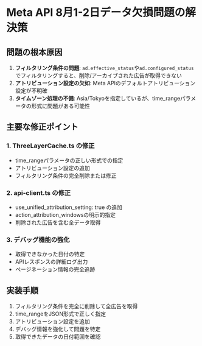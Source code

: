 # Meta API 8月1-2日データ欠損問題の解決策

## 問題の根本原因
1. **フィルタリング条件の問題**: `ad.effective_status`や`ad.configured_status`でフィルタリングすると、削除/アーカイブされた広告が取得できない
2. **アトリビューション設定の欠如**: Meta APIのデフォルトアトリビューション設定が不明確
3. **タイムゾーン処理の不備**: Asia/Tokyoを指定しているが、time_rangeパラメータの形式に問題がある可能性

## 主要な修正ポイント

### 1. ThreeLayerCache.ts の修正
- time_rangeパラメータの正しい形式での指定
- アトリビューション設定の追加
- フィルタリング条件の完全削除または修正

### 2. api-client.ts の修正  
- use_unified_attribution_setting: true の追加
- action_attribution_windowsの明示的指定
- 削除された広告を含む全データ取得

### 3. デバッグ機能の強化
- 取得できなかった日付の特定
- APIレスポンスの詳細ログ出力
- ページネーション情報の完全追跡

## 実装手順
1. フィルタリング条件を完全に削除して全広告を取得
2. time_rangeをJSON形式で正しく指定
3. アトリビューション設定を追加
4. デバッグ情報を強化して問題を特定
5. 取得できたデータの日付範囲を確認
